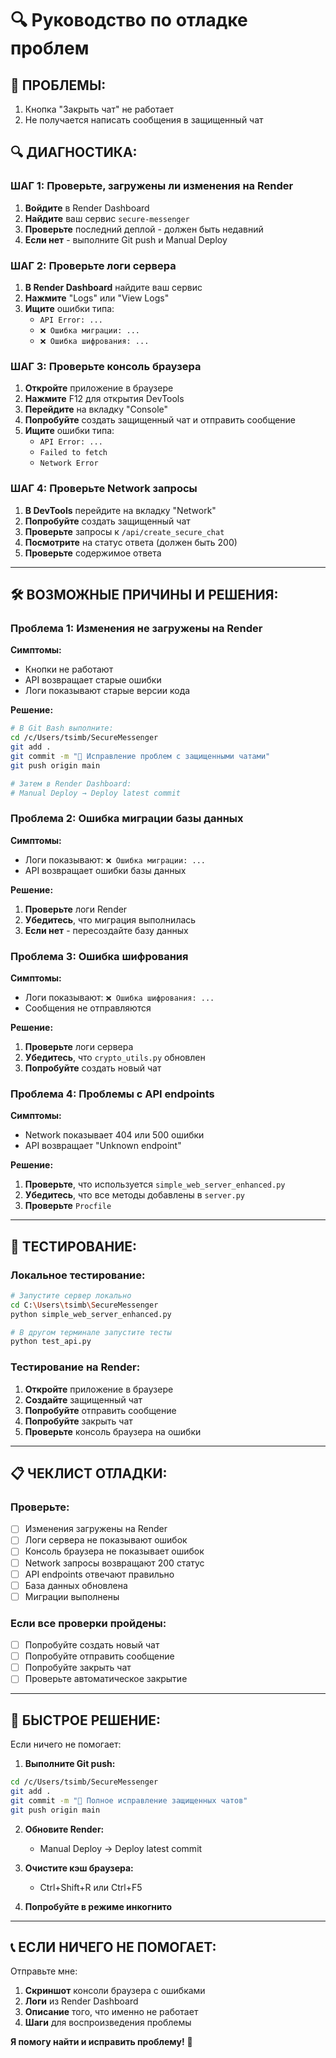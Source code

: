# 🔍 Руководство по отладке проблем

## 🚨 **ПРОБЛЕМЫ:**
1. Кнопка "Закрыть чат" не работает
2. Не получается написать сообщения в защищенный чат

## 🔍 **ДИАГНОСТИКА:**

### **ШАГ 1: Проверьте, загружены ли изменения на Render**
1. **Войдите** в Render Dashboard
2. **Найдите** ваш сервис `secure-messenger`
3. **Проверьте** последний деплой - должен быть недавний
4. **Если нет** - выполните Git push и Manual Deploy

### **ШАГ 2: Проверьте логи сервера**
1. **В Render Dashboard** найдите ваш сервис
2. **Нажмите** "Logs" или "View Logs"
3. **Ищите** ошибки типа:
   - `API Error: ...`
   - `❌ Ошибка миграции: ...`
   - `❌ Ошибка шифрования: ...`

### **ШАГ 3: Проверьте консоль браузера**
1. **Откройте** приложение в браузере
2. **Нажмите** F12 для открытия DevTools
3. **Перейдите** на вкладку "Console"
4. **Попробуйте** создать защищенный чат и отправить сообщение
5. **Ищите** ошибки типа:
   - `API Error: ...`
   - `Failed to fetch`
   - `Network Error`

### **ШАГ 4: Проверьте Network запросы**
1. **В DevTools** перейдите на вкладку "Network"
2. **Попробуйте** создать защищенный чат
3. **Проверьте** запросы к `/api/create_secure_chat`
4. **Посмотрите** на статус ответа (должен быть 200)
5. **Проверьте** содержимое ответа

---

## 🛠️ **ВОЗМОЖНЫЕ ПРИЧИНЫ И РЕШЕНИЯ:**

### **Проблема 1: Изменения не загружены на Render**
**Симптомы:**
- Кнопки не работают
- API возвращает старые ошибки
- Логи показывают старые версии кода

**Решение:**
```bash
# В Git Bash выполните:
cd /c/Users/tsimb/SecureMessenger
git add .
git commit -m "🔧 Исправление проблем с защищенными чатами"
git push origin main

# Затем в Render Dashboard:
# Manual Deploy → Deploy latest commit
```

### **Проблема 2: Ошибка миграции базы данных**
**Симптомы:**
- Логи показывают: `❌ Ошибка миграции: ...`
- API возвращает ошибки базы данных

**Решение:**
1. **Проверьте** логи Render
2. **Убедитесь**, что миграция выполнилась
3. **Если нет** - пересоздайте базу данных

### **Проблема 3: Ошибка шифрования**
**Симптомы:**
- Логи показывают: `❌ Ошибка шифрования: ...`
- Сообщения не отправляются

**Решение:**
1. **Проверьте** логи сервера
2. **Убедитесь**, что `crypto_utils.py` обновлен
3. **Попробуйте** создать новый чат

### **Проблема 4: Проблемы с API endpoints**
**Симптомы:**
- Network показывает 404 или 500 ошибки
- API возвращает "Unknown endpoint"

**Решение:**
1. **Проверьте**, что используется `simple_web_server_enhanced.py`
2. **Убедитесь**, что все методы добавлены в `server.py`
3. **Проверьте** `Procfile`

---

## 🧪 **ТЕСТИРОВАНИЕ:**

### **Локальное тестирование:**
```bash
# Запустите сервер локально
cd C:\Users\tsimb\SecureMessenger
python simple_web_server_enhanced.py

# В другом терминале запустите тесты
python test_api.py
```

### **Тестирование на Render:**
1. **Откройте** приложение в браузере
2. **Создайте** защищенный чат
3. **Попробуйте** отправить сообщение
4. **Попробуйте** закрыть чат
5. **Проверьте** консоль браузера на ошибки

---

## 📋 **ЧЕКЛИСТ ОТЛАДКИ:**

### **Проверьте:**
- [ ] Изменения загружены на Render
- [ ] Логи сервера не показывают ошибок
- [ ] Консоль браузера не показывает ошибок
- [ ] Network запросы возвращают 200 статус
- [ ] API endpoints отвечают правильно
- [ ] База данных обновлена
- [ ] Миграции выполнены

### **Если все проверки пройдены:**
- [ ] Попробуйте создать новый чат
- [ ] Попробуйте отправить сообщение
- [ ] Попробуйте закрыть чат
- [ ] Проверьте автоматическое закрытие

---

## 🚀 **БЫСТРОЕ РЕШЕНИЕ:**

Если ничего не помогает:

1. **Выполните Git push:**
```bash
cd /c/Users/tsimb/SecureMessenger
git add .
git commit -m "🔧 Полное исправление защищенных чатов"
git push origin main
```

2. **Обновите Render:**
   - Manual Deploy → Deploy latest commit

3. **Очистите кэш браузера:**
   - Ctrl+Shift+R или Ctrl+F5

4. **Попробуйте в режиме инкогнито**

---

## 📞 **ЕСЛИ НИЧЕГО НЕ ПОМОГАЕТ:**

Отправьте мне:
1. **Скриншот** консоли браузера с ошибками
2. **Логи** из Render Dashboard
3. **Описание** того, что именно не работает
4. **Шаги** для воспроизведения проблемы

**Я помогу найти и исправить проблему!** 🔧
